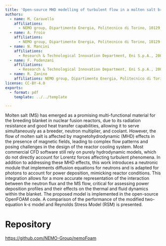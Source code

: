 ```yaml
---
title: 'Open-source MHD modelling of turbulent flow in a molten salt breeding blanket'
authors:
  - name: M. Caravello
    affiliations:
      - NEMO group, Dipartimento Energia, Politecnico di Torino, 10129 Torino, Italy
  - name: A. Froio
    affiliations:
      - NEMO group, Dipartimento Energia, Politecnico di Torino, 10129 Torino, Italy
  - name: N. Mancini
    affiliations:
      - Research & Technological Innovation Department, Eni S.p.A., 20097 San Donato Milanese (MI), Italy
  - name: F. Podenzani
    affiliations:
      - Research & Technological Innovation Department, Eni S.p.A., 20097 San Donato Milanese (MI), Italy
  - name: R. Zanino
    affiliations: NEMO group, Dipartimento Energia, Politecnico di Torino, 10129 Torino, Italy
license: CC-BY-4.0
exports:
  - format: pdf
    template: ../../template

---
```


Molten salt (MS) has emerged as a promising multi-functional material for the breeding blanket in nuclear fusion reactors, due to its radiation resistance and good heat transfer capabilities, allowing it to serve simultaneously as a breeder, neutron multiplier, and coolant. However, the flow of molten salt is affected by magnetohydrodynamic (MHD) effects in the presence of magnetic fields, leading to complex flow patterns and posing challenges in the design of the reactor cooling system. Most commercial CFD software still rely on purely hydrodynamic models, which do not directly account for Lorentz forces affecting turbulent phenomena.
In addition to addressing these MHD effects, this work introduces a neutronic module that implements diffusion equations for neutrons and is adapted for photons to account for power deposition, mimicking reactor conditions. This integration allows for a more accurate representation of the interaction between the neutron flux and the MS flow, critical for assessing power deposition profiles and their effects on the thermal and fluid dynamics within the blanket.
The proposed model is implemented in the open-source OpenFOAM code. A comparison of the performance of the modified two-equation k-ε model and Reynolds Stress Model (RSM) is presented.


# Repository
https://github.com/NEMO-Group/nemoFoam

